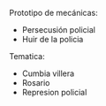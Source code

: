 Prototipo de mecánicas: 
- Persecusión policial
- Huir de la policia

Tematica: 
- Cumbia villera
- Rosario
- Represion policial
